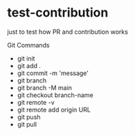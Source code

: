 # test-contribution

just to test how PR and contribution works

<p>Git Commands</p>
    <ul>
      <li>git init</li>
      <li>git add .</li>
      <li>git commit -m 'message'</li>
      <li>git branch</li>
      <li>git branch -M main</li>
      <li>git checkout branch-name</li>
      <li>git remote -v</li>
      <li>git remote add origin URL</li>
      <li>git push</li>
      <li>git pull</li>
    </ul>
